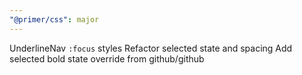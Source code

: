 ```yaml
---
"@primer/css": major
---
```


UnderlineNav `:focus` styles
Refactor selected state and spacing
Add selected bold state override from github/github
